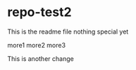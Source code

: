 # repo-test2

This is the readme file
nothing special yet

more1
more2
more3



This is another change

